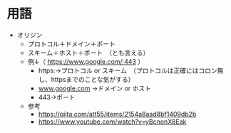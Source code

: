 # 用語
- オリジン  
  - プロトコル＋ドメイン＋ポート  
  - スキーム＋ホスト＋ポート　（とも言える）  
  - 例↓（ https://www.google.com/:443 ）  
    - https:→プロトコル or スキーム　（プロトコルは正確にはコロン無し、httpsまでのことな気がする）  
    - www.google.com →ドメイン or ホスト  
    - 443→ポート
  - 参考
    - https://qiita.com/att55/items/2154a8aad8bf1409db2b
    - https://www.youtube.com/watch?v=yBcnonX8Eak

